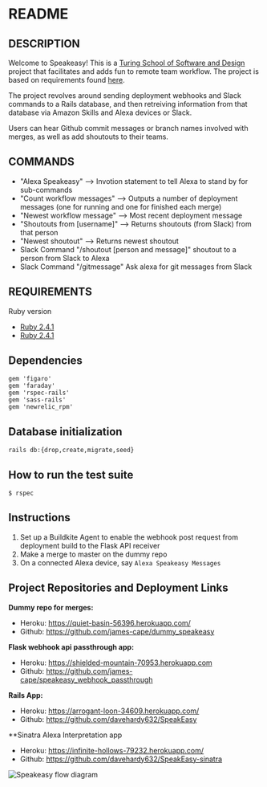# README

## DESCRIPTION
Welcome to Speakeasy! This is a [Turing School of Software and Design](https://turing.io/) project that facilitates and adds fun to remote team workflow. The project is based on requirements found [here](https://backend.turing.io/module3/projects/terrificus).

The project revolves around sending deployment webhooks and Slack commands to a Rails database, and then retreiving information from that database via Amazon Skills and Alexa devices or Slack.

Users can hear Github commit messages or branch names involved with merges, as well as add shoutouts to their teams.

## COMMANDS
* "Alexa Speakeasy" --> Invotion statement to tell Alexa to stand by for sub-commands
* "Count workflow messages" --> Outputs a number of deployment messages (one for running and one for finished each merge)
* "Newest workflow message" --> Most recent deployment message
* "Shoutouts from [username]" --> Returns shoutouts (from Slack) from that person
* "Newest shoutout" --> Returns newest shoutout
* Slack Command "/shoutout [person and message]" shoutout to a person from Slack to Alexa
* Slack Command "/gitmessage" Ask alexa for git messages from Slack 

## REQUIREMENTS
Ruby version
* [Ruby 2.4.1](https://www.ruby-lang.org/en/downloads/)
* [Ruby 2.4.1](https://rubygems.org/gems/rails/versions/5.2.3)
  
## Dependencies
```
gem 'figaro'
gem 'faraday'
gem 'rspec-rails'
gem 'sass-rails'
gem 'newrelic_rpm'
```
  
## Database initialization
```
rails db:{drop,create,migrate,seed}
```
  
## How to run the test suite
```$ rspec```
  
## Instructions
1. Set up a Buildkite Agent to enable the webhook post request from deployment build to the Flask API receiver
1. Make a merge to master on the dummy repo
1. On a connected Alexa device, say `Alexa Speakeasy Messages`


## Project Repositories and Deployment Links  
**Dummy repo for merges:**
* Heroku: https://quiet-basin-56396.herokuapp.com/
* Github: https://github.com/james-cape/dummy_speakeasy

**Flask webhook api passthrough app:**
* Heroku: https://shielded-mountain-70953.herokuapp.com
* Github: https://github.com/james-cape/speakeasy_webhook_passthrough

**Rails App:**
* Heroku: https://arrogant-loon-34609.herokuapp.com/
* Github: https://github.com/davehardy632/SpeakEasy

**Sinatra Alexa Interpretation app
* Heroku: https://infinite-hollows-79232.herokuapp.com/
* Github: https://github.com/davehardy632/SpeakEasy-sinatra

![Speakeasy flow diagram](https://arrogant-loon-34609.herokuapp.com/assets/welcome/flow.png)
